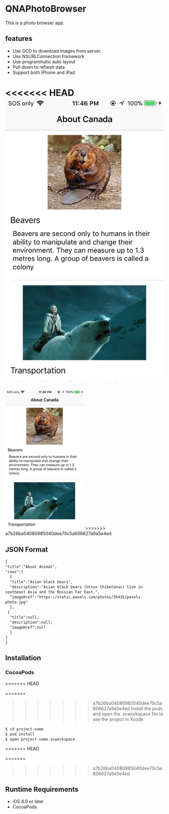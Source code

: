 # QNAPhotoBrowser
This is a photo browser app.

## features

* Use GCD to download images from server.
* Use NSURLConnection framework
* Use programmatic auto layout
* Pull down to refresh data
* Support both iPhone and iPad

<<<<<<< HEAD
![image](./doc/img_normal.PNG)
=======
<img src="https://github.com/queenahu119/QNAPhotoBrowser/blob/master/doc/img_normal.PNG" width="250">
>>>>>>> a7b26ba04080985040dee70c5a606627a9a5e4ed

## JSON Format
  ```
  {
  "title":"About Animal",
  "rows":[
	{
	"title":"Asian black bears",
	"description":"Asian black bears (Ursus thibetanus) live in southeast Asia and the Russian Far East.",
	"imageHref":"https://static.pexels.com/photos/35435/pexels-photo.jpg"
	},
   {
	"title":null,
	"description":null,
	"imageHref":null
	}
  ]
  }
  ```
## Installation

### CocoaPods

<<<<<<< HEAD

=======
>>>>>>> a7b26ba04080985040dee70c5a606627a9a5e4ed
Install the pods and open the .xcworkspace file to see the project in Xcode.

```
$ cd project-name
$ pod install
$ open project-name.xcworkspace
```
<<<<<<< HEAD

=======
>>>>>>> a7b26ba04080985040dee70c5a606627a9a5e4ed

## Runtime Requirements

 * iOS 8.0 or later
 * CocoaPods 
